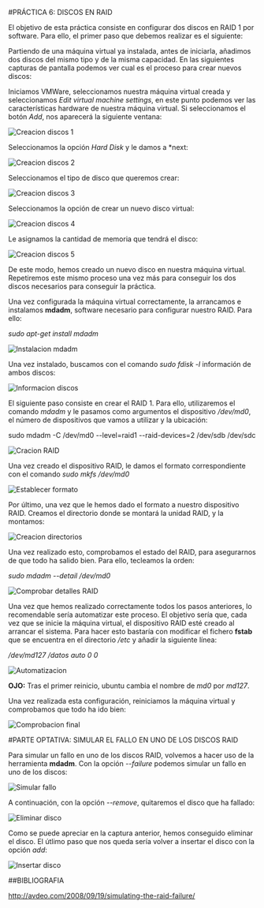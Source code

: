 #PRÁCTICA 6: DISCOS EN RAID

El objetivo de esta práctica consiste en configurar dos discos en RAID 1 por software. Para ello, el primer paso que debemos realizar es el siguiente:

Partiendo de una máquina virtual ya instalada, antes de iniciarla, añadimos dos discos del mismo tipo y de la misma capacidad. En las siguientes capturas de pantalla podemos ver cual es el proceso para crear nuevos discos:

Iniciamos VMWare, seleccionamos nuestra máquina virtual creada y seleccionamos *Edit virtual machine settings*, en este punto podemos ver las características hardware de nuestra máquina virtual. Si seleccionamos el botón *Add*, nos aparecerá la siguiente ventana:

![Creacion discos 1](https://github.com/ramon-rd/SWAP/blob/master/Practicas/Pr%C3%A1ctica%206/imagenes/p6-1.png)

Seleccionamos la opción *Hard Disk* y le damos a *next:

![Creacion discos 2](https://github.com/ramon-rd/SWAP/blob/master/Practicas/Pr%C3%A1ctica%206/imagenes/p6-2.png)

Seleccionamos el tipo de disco que queremos crear:

![Creacion discos 3](https://github.com/ramon-rd/SWAP/blob/master/Practicas/Pr%C3%A1ctica%206/imagenes/p6-3.png)

Seleccionamos la opción de crear un nuevo disco virtual:

![Creacion discos 4](https://github.com/ramon-rd/SWAP/blob/master/Practicas/Pr%C3%A1ctica%206/imagenes/p6-4.png)

Le asignamos la cantidad de memoria que tendrá el disco:

![Creacion discos 5](https://github.com/ramon-rd/SWAP/blob/master/Practicas/Pr%C3%A1ctica%206/imagenes/p6-5.png)

De este modo, hemos creado un nuevo disco en nuestra máquina virtual. Repetiremos este mismo proceso una vez más para conseguir los dos discos necesarios para conseguir la práctica.

Una vez configurada la máquina virtual correctamente, la arrancamos e instalamos **mdadm**, software necesario para configurar nuestro RAID. Para ello:

*sudo apt-get install mdadm*

![Instalacion mdadm](https://github.com/ramon-rd/SWAP/blob/master/Practicas/Pr%C3%A1ctica%206/imagenes/p6-6.png)

Una vez instalado, buscamos con el comando *sudo fdisk -l* información de ambos discos:

![Informacion discos](https://github.com/ramon-rd/SWAP/blob/master/Practicas/Pr%C3%A1ctica%206/imagenes/p6-7.png)

El siguiente paso consiste en crear el RAID 1. Para ello, utilizaremos el comando *mdadm* y le pasamos como argumentos el dispositivo */dev/md0*, el número de dispositivos que vamos a utilizar y la ubicación:

sudo mdadm -C /dev/md0 --level=raid1 --raid-devices=2 /dev/sdb /dev/sdc

![Cracion RAID](https://github.com/ramon-rd/SWAP/blob/master/Practicas/Pr%C3%A1ctica%206/imagenes/p6-8.png)

Una vez creado el dispositivo RAID, le damos el formato correspondiente con el comando *sudo mkfs /dev/md0*

![Establecer formato](https://github.com/ramon-rd/SWAP/blob/master/Practicas/Pr%C3%A1ctica%206/imagenes/p6-9.png)

Por último, una vez que le hemos dado el formato a nuestro dispositivo RAID. Creamos el directorio donde se montará la unidad RAID, y la montamos:

![Creacion directorios](https://github.com/ramon-rd/SWAP/blob/master/Practicas/Pr%C3%A1ctica%206/imagenes/p6-10.png)

Una vez realizado esto, comprobamos el estado del RAID, para asegurarnos de que todo ha salido bien. Para ello, tecleamos la orden:

*sudo mdadm --detail /dev/md0*

![Comprobar detalles RAID](https://github.com/ramon-rd/SWAP/blob/master/Practicas/Pr%C3%A1ctica%206/imagenes/p6-11.png)

Una vez que hemos realizado correctamente todos los pasos anteriores, lo recomendable sería automatizar este proceso. El objetivo sería que, cada vez que se inicie la máquina virtual, el dispositivo RAID esté creado al arrancar el sistema. Para hacer esto bastaría con modificar el fichero **fstab** que se encuentra en el directorio */etc* y añadir la siguiente línea:

*/dev/md127	/datos	auto	0	0*

![Automatizacion](https://github.com/ramon-rd/SWAP/blob/master/Practicas/Pr%C3%A1ctica%206/imagenes/p6-12.png)

**OJO:** Tras el primer reinicio, ubuntu cambia el nombre de *md0* por *md127*. 

Una vez realizada esta configuración, reiniciamos la máquina virtual y comprobamos que todo ha ido bien:

![Comprobacion final](https://github.com/ramon-rd/SWAP/blob/master/Practicas/Pr%C3%A1ctica%206/imagenes/p6-13.png)

#PARTE OPTATIVA: SIMULAR EL FALLO EN UNO DE LOS DISCOS RAID

Para simular un fallo en uno de los discos RAID, volvemos a hacer uso de la herramienta **mdadm**. Con la opción *--failure* podemos simular un fallo en uno de los discos:

![Simular fallo](https://github.com/ramon-rd/SWAP/blob/master/Practicas/Pr%C3%A1ctica%206/imagenes/p6-14.png)

A continuación, con la opción *--remove*, quitaremos el disco que ha fallado:

![Eliminar disco](https://github.com/ramon-rd/SWAP/blob/master/Practicas/Pr%C3%A1ctica%206/imagenes/p6-15.png)

Como se puede apreciar en la captura anterior, hemos conseguido eliminar el disco. El útlimo paso que nos queda sería volver a insertar el disco con la opción *add*:

![Insertar disco](https://github.com/ramon-rd/SWAP/blob/master/Practicas/Pr%C3%A1ctica%206/imagenes/p6-16.png)

##BIBLIOGRAFIA

http://avdeo.com/2008/09/19/simulating-the-raid-failure/
